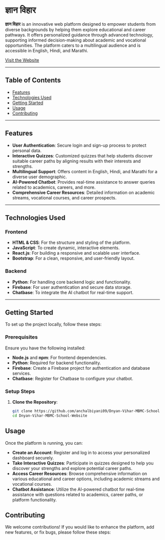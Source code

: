 # ज्ञान विहार 

**ज्ञान विहार** is an innovative web platform designed to empower students from diverse backgrounds by helping them explore educational and career pathways. It offers personalized guidance through advanced technology, supporting informed decision-making about academic and vocational opportunities. The platform caters to a multilingual audience and is accessible in English, Hindi, and Marathi.

[Visit the Website](https://dnyanvihar.netlify.app/)

---

## Table of Contents

- [Features](#features)
- [Technologies Used](#technologies-used)
- [Getting Started](#getting-started)
- [Usage](#usage)
- [Contributing](#contributing)


---

## Features

- **User Authentication**: Secure login and sign-up process to protect personal data.
- **Interactive Quizzes**: Customized quizzes that help students discover suitable career paths by aligning results with their interests and strengths.
- **Multilingual Support**: Offers content in English, Hindi, and Marathi for a diverse user demographic.
- **AI-Powered Chatbot**: Provides real-time assistance to answer queries related to academics, careers, and more.
- **Comprehensive Career Resources**: Detailed information on academic streams, vocational courses, and career prospects.

---

## Technologies Used

### Frontend

- **HTML & CSS**: For the structure and styling of the platform.
- **JavaScript**: To create dynamic, interactive elements.
- **React.js**: For building a responsive and scalable user interface.
- **Bootstrap**: For a clean, responsive, and user-friendly layout.

### Backend

- **Python**: For handling core backend logic and functionality.
- **Firebase**: For user authentication and secure data storage.
- **Chatbase**: To integrate the AI chatbot for real-time support.

---

## Getting Started

To set up the project locally, follow these steps:

### Prerequisites

Ensure you have the following installed:

- **Node.js** and **npm**: For frontend dependencies.
- **Python**: Required for backend functionality.
- **Firebase**: Create a Firebase project for authentication and database services.
- **Chatbase**: Register for Chatbase to configure your chatbot.

### Setup Steps

1. **Clone the Repository**:  
   ```bash
   git clone https://github.com/anchalbiyani09/Dnyan-Vihar-MBMC-School-Website.git
   cd Dnyan-Vihar-MBMC-School-Website


## Usage

Once the platform is running, you can:

- **Create an Account**: Register and log in to access your personalized dashboard securely.
- **Take Interactive Quizzes**: Participate in quizzes designed to help you discover your strengths and explore potential career paths.
- **Access Career Resources**: Browse comprehensive information on various educational and career options, including academic streams and vocational courses.
- **Chatbot Assistance**: Utilize the AI-powered chatbot for real-time assistance with questions related to academics, career paths, or platform functionality.

## Contributing

We welcome contributions! If you would like to enhance the platform, add new features, or fix bugs, please follow these steps:


